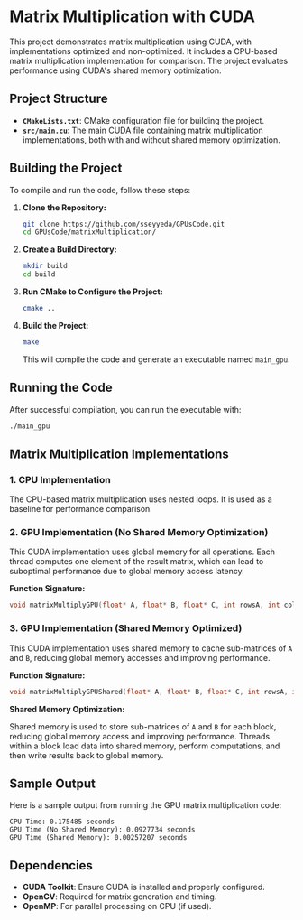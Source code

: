 # Matrix Multiplication with CUDA

This project demonstrates matrix multiplication using CUDA, with implementations optimized and non-optimized. It includes a CPU-based matrix multiplication implementation for comparison. The project evaluates performance using CUDA's shared memory optimization.

## Project Structure

- **`CMakeLists.txt`**: CMake configuration file for building the project.
- **`src/main.cu`**: The main CUDA file containing matrix multiplication implementations, both with and without shared memory optimization.

## Building the Project

To compile and run the code, follow these steps:

1. **Clone the Repository:**
    ```bash
    git clone https://github.com/sseyyeda/GPUsCode.git
    cd GPUsCode/matrixMultiplication/
    ```

2. **Create a Build Directory:**
    ```bash
    mkdir build
    cd build
    ```

3. **Run CMake to Configure the Project:**
    ```bash
    cmake ..
    ```

4. **Build the Project:**
    ```bash
    make
    ```

   This will compile the code and generate an executable named `main_gpu`.

## Running the Code

After successful compilation, you can run the executable with:

```bash
./main_gpu
```

## Matrix Multiplication Implementations

### 1. **CPU Implementation**

The CPU-based matrix multiplication uses nested loops. It is used as a baseline for performance comparison.

### 2. **GPU Implementation (No Shared Memory Optimization)**

This CUDA implementation uses global memory for all operations. Each thread computes one element of the result matrix, which can lead to suboptimal performance due to global memory access latency.

**Function Signature:**
```cpp
void matrixMultiplyGPU(float* A, float* B, float* C, int rowsA, int colsA, int colsB);
```

### 3. **GPU Implementation (Shared Memory Optimized)**

This CUDA implementation uses shared memory to cache sub-matrices of `A` and `B`, reducing global memory accesses and improving performance.

**Function Signature:**
```cpp
void matrixMultiplyGPUShared(float* A, float* B, float* C, int rowsA, int colsA, int colsB);
```

**Shared Memory Optimization:**

Shared memory is used to store sub-matrices of `A` and `B` for each block, reducing global memory access and improving performance. Threads within a block load data into shared memory, perform computations, and then write results back to global memory.

## Sample Output

Here is a sample output from running the GPU matrix multiplication code:

```
CPU Time: 0.175485 seconds
GPU Time (No Shared Memory): 0.0927734 seconds
GPU Time (Shared Memory): 0.00257207 seconds
```

## Dependencies

- **CUDA Toolkit**: Ensure CUDA is installed and properly configured.
- **OpenCV**: Required for matrix generation and timing.
- **OpenMP**: For parallel processing on CPU (if used).



